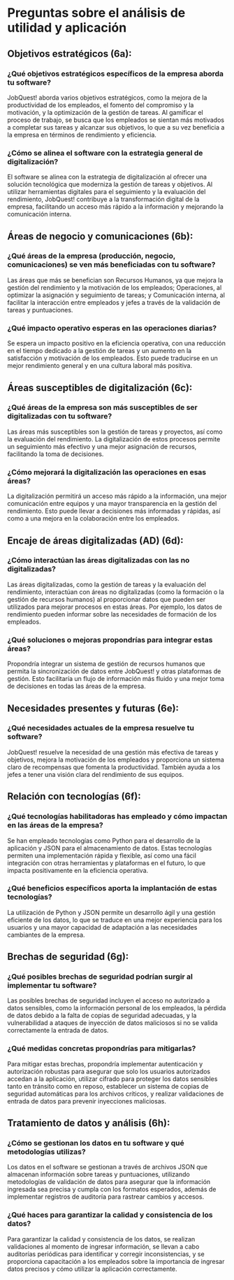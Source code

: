 # Preguntas sobre el análisis de utilidad y aplicación
## Objetivos estratégicos (6a):

### ¿Qué objetivos estratégicos específicos de la empresa aborda tu software?
JobQuest! aborda varios objetivos estratégicos, como la mejora de la productividad de los empleados, el fomento del compromiso y la motivación, y la optimización de la gestión de tareas. Al gamificar el proceso de trabajo, se busca que los empleados se sientan más motivados a completar sus tareas y alcanzar sus objetivos, lo que a su vez beneficia a la empresa en términos de rendimiento y eficiencia.
### ¿Cómo se alinea el software con la estrategia general de digitalización?
El software se alinea con la estrategia de digitalización al ofrecer una solución tecnológica que moderniza la gestión de tareas y objetivos. Al utilizar herramientas digitales para el seguimiento y la evaluación del rendimiento, JobQuest! contribuye a la transformación digital de la empresa, facilitando un acceso más rápido a la información y mejorando la comunicación interna.

## Áreas de negocio y comunicaciones (6b):
### ¿Qué áreas de la empresa (producción, negocio, comunicaciones) se ven más beneficiadas con tu software?
Las áreas que más se benefician son Recursos Humanos, ya que mejora la gestión del rendimiento y la motivación de los empleados; Operaciones, al optimizar la asignación y seguimiento de tareas; y Comunicación interna, al facilitar la interacción entre empleados y jefes a través de la validación de tareas y puntuaciones.
### ¿Qué impacto operativo esperas en las operaciones diarias?
Se espera un impacto positivo en la eficiencia operativa, con una reducción en el tiempo dedicado a la gestión de tareas y un aumento en la satisfacción y motivación de los empleados. Esto puede traducirse en un mejor rendimiento general y en una cultura laboral más positiva.

## Áreas susceptibles de digitalización (6c):
### ¿Qué áreas de la empresa son más susceptibles de ser digitalizadas con tu software?
Las áreas más susceptibles son la gestión de tareas y proyectos, así como la evaluación del rendimiento. La digitalización de estos procesos permite un seguimiento más efectivo y una mejor asignación de recursos, facilitando la toma de decisiones.
### ¿Cómo mejorará la digitalización las operaciones en esas áreas?
La digitalización permitirá un acceso más rápido a la información, una mejor comunicación entre equipos y una mayor transparencia en la gestión del rendimiento. Esto puede llevar a decisiones más informadas y rápidas, así como a una mejora en la colaboración entre los empleados.

## Encaje de áreas digitalizadas (AD) (6d):
### ¿Cómo interactúan las áreas digitalizadas con las no digitalizadas?
Las áreas digitalizadas, como la gestión de tareas y la evaluación del rendimiento, interactúan con áreas no digitalizadas (como la formación o la gestión de recursos humanos) al proporcionar datos que pueden ser utilizados para mejorar procesos en estas áreas. Por ejemplo, los datos de rendimiento pueden informar sobre las necesidades de formación de los empleados.
### ¿Qué soluciones o mejoras propondrías para integrar estas áreas?
Propondría integrar un sistema de gestión de recursos humanos que permita la sincronización de datos entre JobQuest! y otras plataformas de gestión. Esto facilitaría un flujo de información más fluido y una mejor toma de decisiones en todas las áreas de la empresa.

## Necesidades presentes y futuras (6e):
### ¿Qué necesidades actuales de la empresa resuelve tu software?
JobQuest! resuelve la necesidad de una gestión más efectiva de tareas y objetivos, mejora la motivación de los empleados y proporciona un sistema claro de recompensas que fomenta la productividad. También ayuda a los jefes a tener una visión clara del rendimiento de sus equipos.

## Relación con tecnologías (6f):
### ¿Qué tecnologías habilitadoras has empleado y cómo impactan en las áreas de la empresa?
Se han empleado tecnologías como Python para el desarrollo de la aplicación y JSON para el almacenamiento de datos. Estas tecnologías permiten una implementación rápida y flexible, así como una fácil integración con otras herramientas y plataformas en el futuro, lo que impacta positivamente en la eficiencia operativa.
### ¿Qué beneficios específicos aporta la implantación de estas tecnologías?
La utilización de Python y JSON permite un desarrollo ágil y una gestión eficiente de los datos, lo que se traduce en una mejor experiencia para los usuarios y una mayor capacidad de adaptación a las necesidades cambiantes de la empresa.

## Brechas de seguridad (6g):
### ¿Qué posibles brechas de seguridad podrían surgir al implementar tu software?
Las posibles brechas de seguridad incluyen el acceso no autorizado a datos sensibles, como la información personal de los empleados, la pérdida de datos debido a la falta de copias de seguridad adecuadas, y la vulnerabilidad a ataques de inyección de datos maliciosos si no se valida correctamente la entrada de datos.
### ¿Qué medidas concretas propondrías para mitigarlas?
Para mitigar estas brechas, propondría implementar autenticación y autorización robustas para asegurar que solo los usuarios autorizados accedan a la aplicación, utilizar cifrado para proteger los datos sensibles tanto en tránsito como en reposo, establecer un sistema de copias de seguridad automáticas para los archivos críticos, y realizar validaciones de entrada de datos para prevenir inyecciones maliciosas.

## Tratamiento de datos y análisis (6h):
### ¿Cómo se gestionan los datos en tu software y qué metodologías utilizas?
Los datos en el software se gestionan a través de archivos JSON que almacenan información sobre tareas y puntuaciones, utilizando metodologías de validación de datos para asegurar que la información ingresada sea precisa y cumpla con los formatos esperados, además de implementar registros de auditoría para rastrear cambios y accesos.
### ¿Qué haces para garantizar la calidad y consistencia de los datos?
Para garantizar la calidad y consistencia de los datos, se realizan validaciones al momento de ingresar información, se llevan a cabo auditorías periódicas para identificar y corregir inconsistencias, y se proporciona capacitación a los empleados sobre la importancia de ingresar datos precisos y cómo utilizar la aplicación correctamente.
